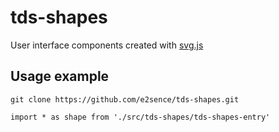 # tds-shapes

User interface components created with [svg.js](https://github.com/svgdotjs/svg.js)

## Usage example

`git clone https://github.com/e2sence/tds-shapes.git`

`import * as shape from './src/tds-shapes/tds-shapes-entry'`
